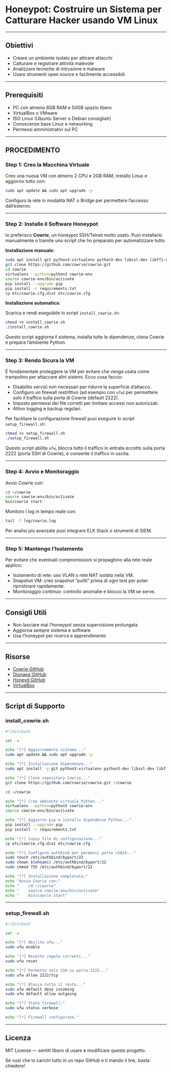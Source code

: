 # Honeypot: Costruire un Sistema per Catturare Hacker usando VM Linux
---

## Obiettivi
- Creare un ambiente isolato per attirare attacchi  
- Catturare e registrare attività malevole  
- Analizzare tecniche di intrusione e malware  
- Usare strumenti open source e facilmente accessibili  

---

## Prerequisiti
- PC con almeno 8GB RAM e 50GB spazio libero  
- VirtualBox o VMware  
- ISO Linux (Ubuntu Server o Debian consigliati)  
- Conoscenze base Linux e networking  
- Permessi amministrativi sul PC  

---

## PROCEDIMENTO

### Step 1: Creo la Macchina Virtuale
Creo una nuova VM con almeno 2 CPU e 2GB RAM, installo Linux e aggiorno tutto con:

```bash
sudo apt update && sudo apt upgrade -y
```

Configuro la rete in modalità NAT o Bridge per permettere l’accesso dall’esterno.

---

### Step 2: Installo il Software Honeypot  
Io preferisco **Cowrie**, un honeypot SSH/Telnet molto usato. Puoi installarlo manualmente o tramite uno script che ho preparato per automatizzare tutto:

**Installazione manuale:**

```bash
sudo apt install git python3-virtualenv python3-dev libssl-dev libffi-dev build-essential libpython3-dev python3-minimal authbind virtualenv -y
git clone https://github.com/cowrie/cowrie.git
cd cowrie
virtualenv --python=python3 cowrie-env
source cowrie-env/bin/activate
pip install --upgrade pip
pip install -r requirements.txt
cp etc/cowrie.cfg.dist etc/cowrie.cfg
```

**Installazione automatica:**

Scarica e rendi eseguibile lo script `install_cowrie.sh`:

```bash
chmod +x install_cowrie.sh
./install_cowrie.sh
```

Questo script aggiorna il sistema, installa tutte le dipendenze, clona Cowrie e prepara l’ambiente Python.

---

### Step 3: Rendo Sicura la VM  
È fondamentale proteggere la VM per evitare che venga usata come trampolino per attaccare altri sistemi. Ecco cosa faccio:

- Disabilito servizi non necessari per ridurre la superficie d’attacco.
- Configuro un firewall restrittivo (ad esempio con `ufw`) per permettere solo il traffico sulla porta di Cowrie (default 2222).
- Imposto permessi dei file corretti per limitare accessi non autorizzati.
- Attivo logging e backup regolari.

Per facilitare la configurazione firewall puoi eseguire lo script `setup_firewall.sh`:

```bash
chmod +x setup_firewall.sh
./setup_firewall.sh
```

Questo script abilita `ufw`, blocca tutto il traffico in entrata eccetto sulla porta 2222 (porta SSH di Cowrie), e consente il traffico in uscita.

---

### Step 4: Avvio e Monitoraggio
Avvio Cowrie con:

```bash
cd ~/cowrie
source cowrie-env/bin/activate
bin/cowrie start
```

Monitoro i log in tempo reale con:

```bash
tail -f log/cowrie.log
```

Per analisi più avanzate puoi integrare ELK Stack o strumenti di SIEM.

---

### Step 5: Mantengo l’Isolamento  
Per evitare che eventuali compromissioni si propaghino alla rete reale applico:

- Isolamento di rete: uso VLAN o rete NAT isolata nella VM.  
- Snapshot VM: creo snapshot “puliti” prima di ogni test per poter ripristinare rapidamente.  
- Monitoraggio continuo: controllo anomalie e blocco la VM se serve.

---

## Consigli Utili
- Non lasciare mai l’honeypot senza supervisione prolungata  
- Aggiorna sempre sistema e software  
- Usa l’honeypot per ricerca e apprendimento

---

## Risorse
- [Cowrie GitHub](https://github.com/cowrie/cowrie)  
- [Dionaea GitHub](https://github.com/DinoTools/dionaea)  
- [Honeyd GitHub](https://github.com/DataSoft/Honeyd)  
- [VirtualBox](https://www.virtualbox.org/)  

---

## Script di Supporto

### install_cowrie.sh

```bash
#!/bin/bash

set -e

echo "[*] Aggiornamento sistema..."
sudo apt update && sudo apt upgrade -y

echo "[*] Installazione dipendenze..."
sudo apt install -y git python3-virtualenv python3-dev libssl-dev libffi-dev build-essential libpython3-dev python3-minimal authbind virtualenv

echo "[*] Clono repository Cowrie..."
git clone https://github.com/cowrie/cowrie.git ~/cowrie

cd ~/cowrie

echo "[*] Creo ambiente virtuale Python..."
virtualenv --python=python3 cowrie-env
source cowrie-env/bin/activate

echo "[*] Aggiorno pip e installo dipendenze Python..."
pip install --upgrade pip
pip install -r requirements.txt

echo "[*] Copio file di configurazione..."
cp etc/cowrie.cfg.dist etc/cowrie.cfg

echo "[*] Configuro authbind per permessi porte <1024..."
sudo touch /etc/authbind/byport/22
sudo chown $(whoami) /etc/authbind/byport/22
sudo chmod 755 /etc/authbind/byport/22

echo "[*] Installazione completata."
echo "Avvia Cowrie con:"
echo "    cd ~/cowrie"
echo "    source cowrie-env/bin/activate"
echo "    bin/cowrie start"
```

---

### setup_firewall.sh

```bash
#!/bin/bash

set -e

echo "[*] Abilito ufw..."
sudo ufw enable

echo "[*] Resetto regole correnti..."
sudo ufw reset

echo "[*] Permetto solo SSH su porta 2222..."
sudo ufw allow 2222/tcp

echo "[*] Blocca tutto il resto..."
sudo ufw default deny incoming
sudo ufw default allow outgoing

echo "[*] Stato firewall:"
sudo ufw status verbose

echo "[*] Firewall configurato."
```

---

## Licenza
MIT License — sentiti libero di usare e modificare questo progetto.

Se vuoi che lo carichi tutto in un repo GitHub e ti mando il link, basta chiedere!


